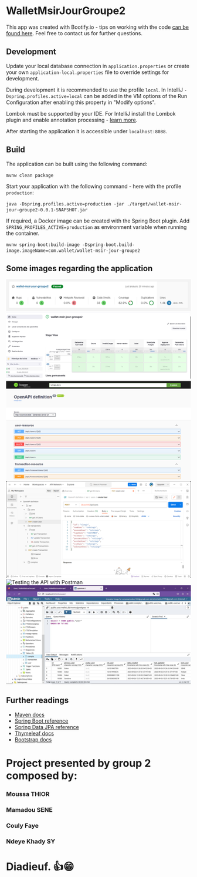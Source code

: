 # WalletMsirJourGroupe2

This app was created with Bootify.io - tips on working with the code [can be found here](https://bootify.io/next-steps/).
Feel free to contact us for further questions.

## Development

Update your local database connection in `application.properties` or create your own `application-local.properties` file to override
settings for development.

During development it is recommended to use the profile `local`. In IntelliJ `-Dspring.profiles.active=local` can be
added in the VM options of the Run Configuration after enabling this property in "Modify options".

Lombok must be supported by your IDE. For IntelliJ install the Lombok plugin and enable annotation processing -
[learn more](https://bootify.io/next-steps/spring-boot-with-lombok.html).

After starting the application it is accessible under `localhost:8088`.

## Build

The application can be built using the following command:

```
mvnw clean package
```

Start your application with the following command - here with the profile `production`:

```
java -Dspring.profiles.active=production -jar ./target/wallet-msir-jour-groupe2-0.0.1-SNAPSHOT.jar
```

If required, a Docker image can be created with the Spring Boot plugin. Add `SPRING_PROFILES_ACTIVE=production` as
environment variable when running the container.

```
mvnw spring-boot:build-image -Dspring-boot.build-image.imageName=com.wallet/wallet-msir-jour-groupe2
```

## Some images regarding the application

![Code coverage with SonarQube](src/main/resources/static/images/W1.png)
![Build the pipeline with Jenkins](src/main/resources/static/images/W2.png)
![App Swagger](src/main/resources/static/images/W4.png)
![Testing the API with Postman](src/main/resources/static/images/Capture_3.png)
![Testing the API with Postman](src/main/resources/static/images/Capture_4.png)
![Integration of PostgreSQL with PgAdmin](src/main/resources/static/images/PostgreSQL_PgAdmin.jpeg)

## Further readings

* [Maven docs](https://maven.apache.org/guides/index.html)  
* [Spring Boot reference](https://docs.spring.io/spring-boot/docs/current/reference/htmlsingle/)  
* [Spring Data JPA reference](https://docs.spring.io/spring-data/jpa/docs/current/reference/html/)  
* [Thymeleaf docs](https://www.thymeleaf.org/documentation.html)  
* [Bootstrap docs](https://getbootstrap.com/docs/5.3/getting-started/introduction/)

# Project presented by group 2 composed by:
### Moussa THIOR
### Mamadou SENE
### Couly Faye
### Ndeye Khady SY

# Diadieuf. 👍😁

